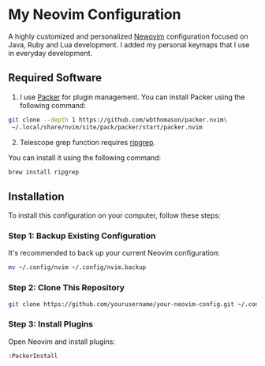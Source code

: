 # My Neovim Configuration

A highly customized and personalized [Newovim](https://neovim.io) configuration focused on Java, Ruby and Lua development. 
I added my personal keymaps that I use in everyday development.

## Required Software

1. I use [Packer](https://github.com/wbthomason/packer.nvim) for plugin management.
You can install Packer using the following command:

```bash
git clone --depth 1 https://github.com/wbthomason/packer.nvim\
 ~/.local/share/nvim/site/pack/packer/start/packer.nvim
```
2. Telescope grep function requires [ripgrep](https://github.com/BurntSushi/ripgrep#installation).

You can install it using the following command:
```sh
brew install ripgrep
```

## Installation

To install this configuration on your computer, follow these steps: 

### Step 1: Backup Existing Configuration

It's recommended to back up your current Neovim configuration:

```bash
mv ~/.config/nvim ~/.config/nvim.backup
```

### Step 2: Clone This Repository

```bash
git clone https://github.com/yourusername/your-neovim-config.git ~/.config/nvim
```

### Step 3: Install Plugins

Open Neovim and install plugins:

```vim
:PackerInstall
```

